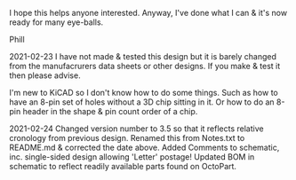 I hope this helps anyone interested.
Anyway, I've done what I can & it's now ready for many eye-balls.

Phill


2021-02-23
I have not made & tested this design but it is barely changed from the manufacrurers data sheets or other designs.
If you make & test it then please advise.

I'm new to KiCAD so I don't know how to do some things.  Such as how to have an 8-pin set of holes without a 3D chip sitting in it.
Or how to do an 8-pin header in the shape & pin count order of a chip.

2021-02-24
Changed version number to 3.5 so that it reflects relative cronology from previous design.
Renamed this from Notes.txt to README.md & corrected the date above.
Added Comments to schematic, inc. single-sided design allowing 'Letter' postage!
Updated BOM in schematic to reflect readily available parts found on OctoPart.
